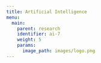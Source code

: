 ```yaml
---
title: Artificial Intelligence
menu:
  main:
    parent: research
    identifier: ai-7
    weight: 5
    params:
      image_path: images/logo.png
---
```

